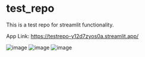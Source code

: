 # test_repo
This is a test repo for streamlit functionality.

App Link: https://testrepo-y12d7zyos0a.streamlit.app/

![image](https://github.com/dusanBirta/test_repo/assets/31896340/9f6bf30e-7aaa-466a-b2b0-a0bbd54f45ee)
![image](https://github.com/dusanBirta/test_repo/assets/31896340/557ae830-7f87-43d5-9f4e-49dbc839b63a)
![image](https://github.com/dusanBirta/test_repo/assets/31896340/6c576bae-0629-42c1-aac3-6b76ee58b450)


